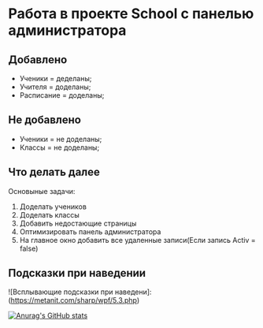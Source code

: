 # Работа в проекте School с панелью администратора


Добавлено
--------------------
* Ученики = деделаны;
* Учителя = доделаны;
* Расписание = доделаны;


Не добавлено
---------------------
* Ученики = не доделаны;
* Классы = не доделаны;

Что делать далее
---------------------
Основыные задачи:
  1) Доделать учеников
  2) Доделать классы
  3) Добавить недостающие страницы
  4) Оптимизировать панель администратора
  5) На главное окно добавить все удаленные записи(Если запись Activ = false)


Подсказки при наведении
---------------------
![Всплывающие подсказки при наведени]:(https://metanit.com/sharp/wpf/5.3.php)

[![Anurag's GitHub stats](https://github-readme-stats.vercel.app/api?username=anuraghazra)](https://github.com/anuraghazra/github-readme-stats)
